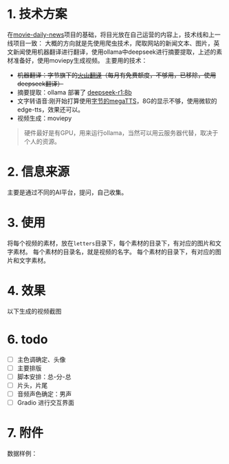 # 1. 技术方案
在[movie-daily-news](https://github.com/deipss/moviepy-daily-news)项目的基础，将目光放在自己运营的内容上，技术线和上一线项目一致：
大概的方向就是先使用爬虫技术，爬取网站的新闻文本、图片，英文新闻使用机器翻译进行翻译，使用ollama中deepseek进行摘要提取，上述的素材准备好，使用moviepy生成视频。
主要用的技术：

- ~~机器翻译：字节旗下的[火山翻译](https://www.volcengine.com/docs/4640/65067)（每月有免费额度，不够用，已移除，使用deepseek翻译）~~ 
- 摘要提取：ollama 部署了  [deepseek-r1:8b](https://ollama.com/library/deepseek-r1 "点击打开ollama")
- 文字转语音:刚开始打算使用[字节的megaTTS](https://github.com/bytedance/MegaTTS3)，8G的显示不够，使用微软的edge-tts，效果还可以。
- 视频生成：moviepy


> 硬件最好是有GPU，用来运行ollama，当然可以用云服务器代替，取决于个人的资源。

# 2. 信息来源
主要是通过不同的AI平台，提问，自己收集。

# 3. 使用

将每个视频的素材，放在`letters`目录下，每个素材的目录下，有对应的图片和文字素材。
每个素材的目录名，就是视频的名字。
每个素材的目录下，有对应的图片和文字素材。



# 4. 效果

以下生成的视频截图


# 6. todo

- [ ] 主色调确定、头像
- [ ] 主要排版
- [ ] 脚本安排：总-分-总
- [ ] 片头，片尾
- [ ] 音频声色确定：男声
- [ ] Gradio 进行交互界面

# 7. 附件

数据样例：

```json

```